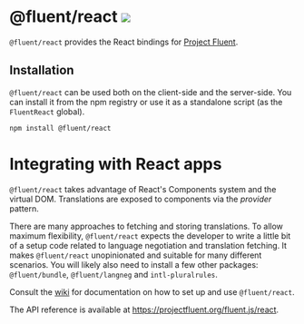 # @fluent/react ![](https://github.com/projectfluent/fluent.js/workflows/test/badge.svg)

`@fluent/react` provides the React bindings for [Project Fluent][].

[Project Fluent]: https://projectfluent.org


## Installation

`@fluent/react` can be used both on the client-side and the server-side. You
can install it from the npm registry or use it as a standalone script (as the
`FluentReact` global).

    npm install @fluent/react


# Integrating with React apps

`@fluent/react` takes advantage of React's Components system and the virtual
DOM. Translations are exposed to components via the _provider_ pattern.

There are many approaches to fetching and storing translations. To allow
maximum flexibility, `@fluent/react` expects the developer to write a little
bit of a setup code related to language negotiation and translation fetching.
It makes `@fluent/react` unopinionated and suitable for many different
scenarios. You will likely also need to install a few other packages:
`@fluent/bundle`, `@fluent/langneg` and `intl-pluralrules`.

Consult the [wiki][] for documentation on how to set up and use
`@fluent/react`.

The API reference is available at https://projectfluent.org/fluent.js/react.

[wiki]: https://github.com/projectfluent/fluent.js/wiki/React-Bindings
